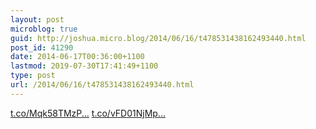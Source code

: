 ```yaml
---
layout: post
microblog: true
guid: http://joshua.micro.blog/2014/06/16/t478531438162493440.html
post_id: 41290
date: 2014-06-17T00:36:00+1100
lastmod: 2019-07-30T17:41:49+1100
type: post
url: /2014/06/16/t478531438162493440.html
---
```

[t.co/Mqk58TMzP...](http://t.co/Mqk58TMzPU) [t.co/vFD01NjMp...](http://t.co/vFD01NjMpH)
